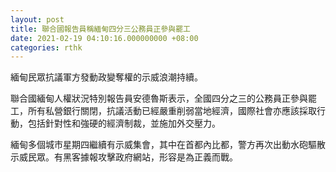 ```yaml
---
layout: post
title: 聯合國報告員稱緬甸四分三公務員正參與罷工
date: 2021-02-19 04:10:16.000000000 +08:00
categories: rthk
---
```


緬甸民眾抗議軍方發動政變奪權的示威浪潮持續。

聯合國緬甸人權狀況特別報告員安德魯斯表示，全國四分之三的公務員正參與罷工，所有私營銀行關閉，抗議活動已經嚴重削弱當地經濟，國際社會亦應該採取行動，包括針對性和強硬的經濟制裁，並施加外交壓力。

緬甸多個城市星期四繼續有示威集會，其中在首都內比都，警方再次出動水砲驅散示威民眾。有黑客據報攻擊政府網站，形容是為正義而戰。
